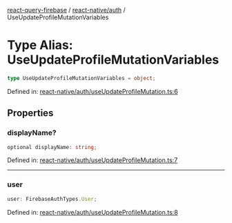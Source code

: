 [react-query-firebase](../../../modules.md) / [react-native/auth](../index.md) / UseUpdateProfileMutationVariables

# Type Alias: UseUpdateProfileMutationVariables

```ts
type UseUpdateProfileMutationVariables = object;
```

Defined in: [react-native/auth/useUpdateProfileMutation.ts:6](https://github.com/vpishuk/react-query-firebase/blob/09a15a5d938c4bdaa4fd86491bcf8ea41c16371f/react-native/auth/useUpdateProfileMutation.ts#L6)

## Properties

### displayName?

```ts
optional displayName: string;
```

Defined in: [react-native/auth/useUpdateProfileMutation.ts:7](https://github.com/vpishuk/react-query-firebase/blob/09a15a5d938c4bdaa4fd86491bcf8ea41c16371f/react-native/auth/useUpdateProfileMutation.ts#L7)

***

### user

```ts
user: FirebaseAuthTypes.User;
```

Defined in: [react-native/auth/useUpdateProfileMutation.ts:8](https://github.com/vpishuk/react-query-firebase/blob/09a15a5d938c4bdaa4fd86491bcf8ea41c16371f/react-native/auth/useUpdateProfileMutation.ts#L8)
